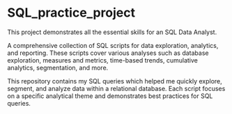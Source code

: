 # SQL_practice_project
This project demonstrates all the essential skills for an SQL Data Analyst.

A comprehensive collection of SQL scripts for data exploration, analytics, and reporting. These scripts cover various analyses such as database exploration, measures and metrics, time-based trends, cumulative analytics, segmentation, and more.

This repository contains my SQL queries which helped me quickly explore, segment, and analyze data within a relational database. Each script focuses on a specific analytical theme and demonstrates best practices for SQL queries.
